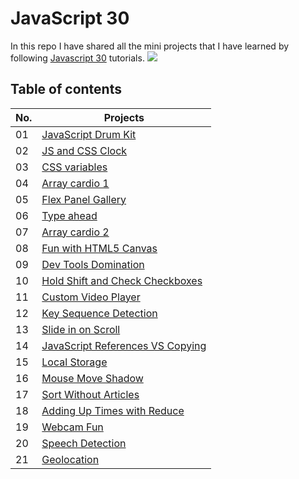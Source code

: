 # JavaScript 30
In this repo I have shared all the mini projects that I have learned by following [Javascript 30](https://javascript30.com/) tutorials.
![](https://javascript30.com/images/JS3-social-share.png)

## Table of contents

| No. | Projects |
| --- | --- |
| 01 | [JavaScript Drum Kit](https://github.com/suraj-py/Javascript-30/tree/master/01%20-%20JavaScript%20Drum%20Kit) |
| 02 | [JS and CSS Clock](https://github.com/suraj-py/Javascript-30/tree/master/02%20-%20JS%20and%20CSS%20Clock) |
| 03 | [CSS variables](https://github.com/suraj-py/Javascript-30/tree/master/03%20-%20CSS%20Variables) |
| 04 | [Array cardio 1](https://github.com/suraj-py/Javascript-30/tree/master/04%20-%20Array%20Cardio%20Day%201) |
| 05 | [Flex Panel Gallery](https://github.com/suraj-py/Javascript-30/tree/master/05%20-%20Flex%20Panel%20Gallery) |
| 06 | [Type ahead](https://github.com/suraj-py/Javascript-30/tree/master/06%20-%20Type%20Ahead) |
| 07 | [Array cardio 2](https://github.com/suraj-py/Javascript-30/tree/master/07%20-%20Array%20Cardio%20Day%202) |
| 08 | [Fun with HTML5 Canvas](https://github.com/suraj-py/Javascript-30/tree/master/08%20-%20Fun%20with%20HTML5%20Canvas) |
| 09 | [Dev Tools Domination](https://github.com/suraj-py/Javascript-30/tree/master/09%20-%20Dev%20Tools%20Domination) |
| 10 | [Hold Shift and Check Checkboxes](https://github.com/suraj-py/Javascript-30/tree/master/10%20-%20Hold%20Shift%20and%20Check%20Checkboxes) |
| 11 | [Custom Video Player](https://github.com/suraj-py/Javascript-30/tree/master/11%20-%20Custom%20Video%20Player) |
| 12 | [Key Sequence Detection](https://github.com/suraj-py/Javascript-30/tree/master/12%20-%20Key%20Sequence%20Detection) |
| 13 | [Slide in on Scroll](https://github.com/suraj-py/Javascript-30/tree/master/13%20-%20Slide%20in%20on%20Scroll) |
| 14 | [JavaScript References VS Copying](https://github.com/suraj-py/Javascript-30/tree/master/14%20-%20JavaScript%20References%20VS%20Copying) |
| 15 | [Local Storage](https://github.com/suraj-py/Javascript-30/tree/master/15%20-%20LocalStorage) |
| 16 | [Mouse Move Shadow](https://github.com/suraj-py/Javascript-30/tree/master/16%20-%20Mouse%20Move%20Shadow) |
| 17 | [Sort Without Articles](https://github.com/suraj-py/Javascript-30/tree/master/17%20-%20Sort%20Without%20Articles) |
| 18 | [Adding Up Times with Reduce](https://github.com/suraj-py/Javascript-30/tree/master/18%20-%20Adding%20Up%20Times%20with%20Reduce) |
| 19 | [Webcam Fun](https://github.com/suraj-py/Javascript-30/tree/master/19%20-%20Webcam%20Fun) |
| 20 | [Speech Detection](https://github.com/suraj-py/Javascript-30/tree/master/20%20-%20Speech%20Detection) |
| 21 | [Geolocation](https://github.com/suraj-py/Javascript-30/tree/master/21%20-%20Geolocation) |
